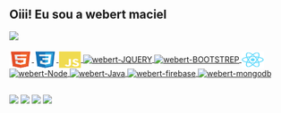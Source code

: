 ## Oiii! Eu sou a webert maciel 
 <div>
  <a href="https://github.com/webertmaciel">
   <img height="180em" src="https://github-readme-stats.vercel.app/api?username=webertmaciel&show_icons=true&theme=algolia&include_all_commits=true&count_private=true"/>
<!--   <img height="180em" src="https://github-readme-stats.vercel.app/api/top-langs/?username=webertmaciel&layout=compact&theme=algolia"/> -->
</div>
<div style="display: inline_block"><br>
  <img align="center" alt="webert-HTML" height="30" width="40" src="https://raw.githubusercontent.com/devicons/devicon/master/icons/html5/html5-original.svg">
  <img align="center" alt="webert-CSS" height="30" width="40" src="https://raw.githubusercontent.com/devicons/devicon/master/icons/css3/css3-original.svg"> 
  <img align="center" alt="webert-Js" height="30" width="40" src="https://raw.githubusercontent.com/devicons/devicon/master/icons/javascript/javascript-plain.svg">
  <img align="center" alt="webert-JQUERY" height="30" width="40" src="https://cdn.jsdelivr.net/gh/devicons/devicon/icons/jquery/jquery-plain-wordmark.svg">
  <img align="center" alt="webert-BOOTSTREP" height="30" width="40" src="https://cdn.jsdelivr.net/gh/devicons/devicon/icons/bootstrap/bootstrap-original.svg">
  <img align="center" alt="webert-React" height="30" width="40" src="https://raw.githubusercontent.com/devicons/devicon/master/icons/react/react-original.svg">
 <img align="center" alt="webert-Node" height="30" width="40" src="https://cdn.jsdelivr.net/gh/devicons/devicon/icons/nodejs/nodejs-plain.svg">
 <img align="center" alt="webert-Java" height="40" width="40" src="https://cdn.jsdelivr.net/gh/devicons/devicon/icons/java/java-original-wordmark.svg">
 <img align="center" alt="webert-firebase" height="40" width="40" src="https://cdn.jsdelivr.net/gh/devicons/devicon/icons/firebase/firebase-plain-wordmark.svg">
 <img align="center" alt="webert-mongodb" height="40" width="40" src="https://cdn.jsdelivr.net/gh/devicons/devicon/icons/mongodb/mongodb-plain-wordmark.svg">
</div>
  
  ##
 
<div> 
  <a href="https://www.instagram.com/webert_maciel/" target="_blank"><img src="https://img.shields.io/badge/-Instagram-%23E4405F?style=for-the-badge&logo=instagram&logoColor=white" target="_blank"></a>
  <a href = "mailto:webertmacie1234@gmail.com"><img src="https://img.shields.io/badge/-Gmail-%23333?style=for-the-badge&logo=gmail&logoColor=white" target="_blank"></a>
  <a href="https://www.linkedin.com/in/webert-maciel-572b6814b" target="_blank"><img src="https://img.shields.io/badge/-LinkedIn-%230077B5?style=for-the-badge&logo=linkedin&logoColor=white" target="_blank"></a> 
  <a href ="mailto:webert_maciel@hotmail.com"><img src = "https://img.shields.io/badge/Messenger-00B2FF?style=for-the-badge&logo=messenger&logoColor=white"></a>
</div>
